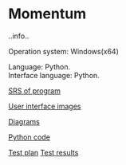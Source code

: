 # Momentum

..info..

Operation system: Windows(x64)

Language: Python.  
Interface language: Python.

[SRS of program](Requirements/SRS.md)

[User interface images]()

[Diagrams]()

[Python code]()


[Test plan]()
[Test results]()
